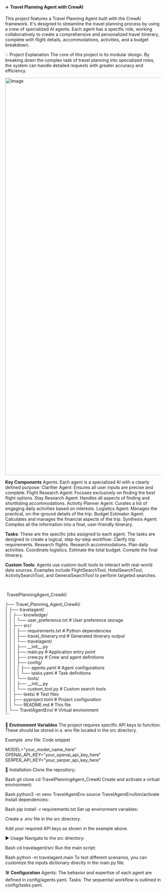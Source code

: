 ✈️ **Travel Planning Agent with CrewAI**

This project features a Travel Planning Agent built with the CrewAI framework. It's designed to streamline the travel planning process by using a crew of specialized AI agents. Each agent has a specific role, working collaboratively to create a comprehensive and personalized travel itinerary, complete with flight details, accommodations, activities, and a budget breakdown.

💡 Project Explanation
The core of this project is its modular design. By breaking down the complex task of travel planning into specialized roles, the system can handle detailed requests with greater accuracy and efficiency.

<img width="1779" height="1278" alt="Image" src="https://github.com/user-attachments/assets/3792183a-8632-4a95-bcd9-50f2e3535a53" />



**Key Components**
Agents: Each agent is a specialized AI with a clearly defined purpose:
Clarifier Agent: Ensures all user inputs are precise and complete.
Flight Research Agent: Focuses exclusively on finding the best flight options.
Stay Research Agent: Handles all aspects of finding and shortlisting accommodations.
Activity Planner Agent: Curates a list of engaging daily activities based on interests.
Logistics Agent: Manages the practical, on-the-ground details of the trip.
Budget Estimator Agent: Calculates and manages the financial aspects of the trip.
Synthesis Agent: Compiles all the information into a final, user-friendly itinerary.

**Tasks**: These are the specific jobs assigned to each agent. The tasks are designed to create a logical, step-by-step workflow:
Clarify trip requirements.
Research flights.
Research accommodations.
Plan daily activities.
Coordinate logistics.
Estimate the total budget.
Compile the final itinerary.

**Custom Tools**: Agents use custom-built tools to interact with real-world data sources. Examples include FlightSearchTool, HotelSearchTool, ActivitySearchTool, and GeneralSearchTool to perform targeted searches.

<p class="demoTitle">&nbsp;</p>
<p>&nbsp;TravelPlanningAgent_CrewAI/</p>
<div>
<div>├── Travel_Planning_Agent_CrewAI/</div>
<div>│ ├── travelagent/</div>
<div>│ │ ├── knowledge/</div>
<div>│ │ │ └── user_preference.txt # User preference storage</div>
<div>│ │ ├── src/</div>
<div>│ │ │ ├── requirements.txt # Python dependencies</div>
<div>│ │ │ ├── travel_itinerary.md # Generated itinerary output</div>
<div>│ │ │ └── travelagent/</div>
<div>│ │ │ ├── __init__.py</div>
<div>│ │ │ ├── main.py # Application entry point</div>
<div>│ │ │ ├── crew.py # Crew and agent definitions</div>
<div>│ │ │ ├── config/</div>
<div>│ │ │ │ ├── agents.yaml # Agent configurations</div>
<div>│ │ │ │ └── tasks.yaml # Task definitions</div>
<div>│ │ │ └── tools/</div>
<div>│ │ │ ├── __init__.py</div>
<div>│ │ │ └── custom_tool.py # Custom search tools</div>
<div>│ │ ├── tests/ # Test files</div>
<div>│ │ ├── pyproject.toml # Project configuration</div>
<div>│ │ └── README.md # This file</div>
<div>│ └── TravelAgentEnv/ # Virtual environment</div>
<div>```</div>
</div>




🔑 **Environment Variables**
The project requires specific API keys to function. These should be stored in a .env file located in the src directory.

Example .env file:
Code snippet

MODEL="your_model_name_here"
OPENAI_API_KEY="your_openai_api_key_here"
SERPER_API_KEY="your_serper_api_key_here"


🚀 Installation
Clone the repository:

Bash
git clone <repository-url>
cd TravelPlanningAgent_CrewAI
Create and activate a virtual environment:

Bash
python3 -m venv TravelAgentEnv
source TravelAgentEnv/bin/activate
Install dependencies:

Bash
pip install -r requirements.txt
Set up environment variables:

Create a .env file in the src directory.

Add your required API keys as shown in the example above.

▶️ Usage
Navigate to the src directory:

Bash
cd travelagent/src
Run the main script:

Bash
python -m travelagent.main
To test different scenarios, you can customize the inputs dictionary directly in the main.py file.

🛠️ **Configuration**
Agents: The behavior and expertise of each agent are defined in config/agents.yaml.
Tasks: The sequential workflow is outlined in config/tasks.yaml.
